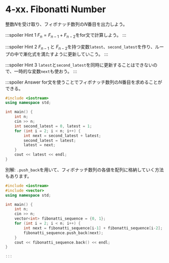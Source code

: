 # 4-xx. Fibonatti Number

整数$N$を受け取り、フィボナッチ数列の$N$番目を出力しよう。

:::spoiler Hint 1
$F_{n}=F_{n-1}+F_{n-2}$をfor文で計算しよう。
:::

:::spoiler Hint 2
$F_{n-1}$ と $F_{n-2}$を持つ変数`latest`、`second_latest`を作り、ループの中で漸化式を満たすように更新していこう。
:::

:::spoiler Hint 3
`latest`と`second_latest`を同時に更新することはできないので、一時的な変数`next`も使おう。
:::

:::spoiler Answer
for文を使うことでフィボナッチ数列の$N$番目を求めることができる。
```cpp
#include <iostream>
using namespace std;

int main() {
    int n;
    cin >> n;
    int second_latest = 0, latest = 1;
    for (int i = 2; i < n; i++) {
        int next = second_latest + latest;
        second_latest = latest;
        latest = next;
    }
    cout << latest << endl;
}
```

別解: `.push_back`を用いて、フィボナッチ数列の各値を配列に格納していく方法もあります。

```cpp
#include <iostream>
#include <vector>
using namespace std;

int main() {
    int n;
    cin >> n;
    vector<int> fibonatti_sequence = {0, 1};
    for (int i = 2; i < n; i++) {
        int next = fibonatti_sequence[i-1] + fibonatti_sequence[i-2];
        fibonatti_sequence.push_back(next);
    }
    cout << fibonatti_sequence.back() << endl;
}

:::
